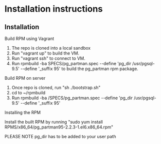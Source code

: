 # Installation instructions

## Installation

Build RPM using Vagrant

1. The repo is cloned into a local sandbox
2. Run "vagrant up" to build the VM.
3. Run "vagrant ssh" to connect to VM.
4. Run rpmbuild -ba SPECS/pg_partman.spec --define 'pg_dir /usr/pgsql-9.5' --define '_suffix 95' to build the pg_partman rpm package.


Build RPM on server

1. Once repo is cloned, run "sh ./bootstrap.sh"
2. cd to ~/rpmbuild 
3. Run rpmbuild -ba /SPECS/pg_partman.spec --define 'pg_dir /usr/pgsql-9.5' --define '_suffix 95'

Installing the RPM 

Install the built RPM by running "sudo yum install RPMS/x86_64/pg_partman95-2.2.3-1.el6.x86_64.rpm"


PLEASE NOTE pg_dir has to be added to your user path

